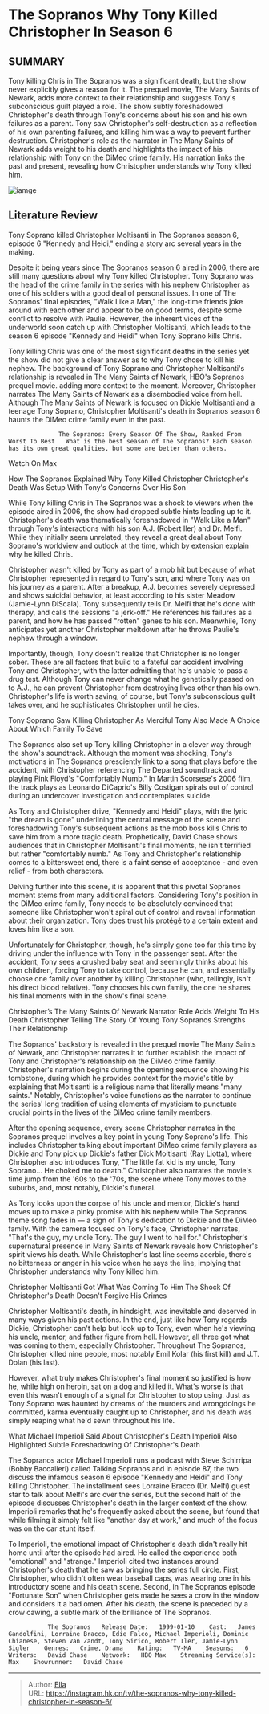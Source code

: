 # The Sopranos Why Tony Killed Christopher In Season 6


## SUMMARY 



  Tony killing Chris in The Sopranos was a significant death, but the show never explicitly gives a reason for it. The prequel movie, The Many Saints of Newark, adds more context to their relationship and suggests Tony&#39;s subconscious guilt played a role.   The show subtly foreshadowed Christopher&#39;s death through Tony&#39;s concerns about his son and his own failures as a parent. Tony saw Christopher&#39;s self-destruction as a reflection of his own parenting failures, and killing him was a way to prevent further destruction.   Christopher&#39;s role as the narrator in The Many Saints of Newark adds weight to his death and highlights the impact of his relationship with Tony on the DiMeo crime family. His narration links the past and present, revealing how Christopher understands why Tony killed him.  

![iamge](https://static1.srcdn.com/wordpress/wp-content/uploads/2020/08/Tony-Soprano-Christopher-Death.jpg)

## Literature Review
Tony Soprano killed Christopher Moltisanti in The Sopranos season 6, episode 6 &#34;Kennedy and Heidi,&#34; ending a story arc several years in the making.




Despite it being years since The Sopranos season 6 aired in 2006, there are still many questions about why Tony killed Christopher. Tony Soprano was the head of the crime family in the series with his nephew Christopher as one of his soldiers with a good deal of personal issues. In one of The Sopranos&#39; final episodes, &#34;Walk Like a Man,&#34; the long-time friends joke around with each other and appear to be on good terms, despite some conflict to resolve with Paulie. However, the inherent vices of the underworld soon catch up with Christopher Moltisanti, which leads to the season 6 episode &#34;Kennedy and Heidi&#34; when Tony Soprano kills Chris.




Tony killing Chris was one of the most significant deaths in the series yet the show did not give a clear answer as to why Tony chose to kill his nephew. The background of Tony Soprano and Christopher Moltisanti&#39;s relationship is revealed in The Many Saints of Newark, HBO&#39;s Sopranos prequel movie. adding more context to the moment. Moreover, Christopher narrates The Many Saints of Newark as a disembodied voice from hell. Although The Many Saints of Newark is focused on Dickie Moltisanti and a teenage Tony Soprano, Christopher Moltisanti&#39;s death in Sopranos season 6 haunts the DiMeo crime family even in the past.

                  The Sopranos: Every Season Of The Show, Ranked From Worst To Best   What is the best season of The Sopranos? Each season has its own great qualities, but some are better than others.    

Watch On Max


 How The Sopranos Explained Why Tony Killed Christopher 
Christopher&#39;s Death Was Setup With Tony&#39;s Concerns Over His Son
          




While Tony killing Chris in The Sopranos was a shock to viewers when the episode aired in 2006, the show had dropped subtle hints leading up to it. Christopher&#39;s death was thematically foreshadowed in &#34;Walk Like a Man&#34; through Tony&#39;s interactions with his son A.J. (Robert Iler) and Dr. Melfi. While they initially seem unrelated, they reveal a great deal about Tony Soprano&#39;s worldview and outlook at the time, which by extension explain why he killed Chris.

Christopher wasn&#39;t killed by Tony as part of a mob hit but because of what Christopher represented in regard to Tony&#39;s son, and where Tony was on his journey as a parent. After a breakup, A.J. becomes severely depressed and shows suicidal behavior, at least according to his sister Meadow (Jamie-Lynn DiScala). Tony subsequently tells Dr. Melfi that he&#39;s done with therapy, and calls the sessions &#34;a jerk-off.&#34; He references his failures as a parent, and how he has passed &#34;rotten&#34; genes to his son. Meanwhile, Tony anticipates yet another Christopher meltdown after he throws Paulie&#39;s nephew through a window.




Importantly, though, Tony doesn&#39;t realize that Christopher is no longer sober. These are all factors that build to a fateful car accident involving Tony and Christopher, with the latter admitting that he&#39;s unable to pass a drug test. Although Tony can never change what he genetically passed on to A.J., he can prevent Christopher from destroying lives other than his own. Christopher&#39;s life is worth saving, of course, but Tony&#39;s subconscious guilt takes over, and he sophisticates Christopher until he dies.



 Tony Soprano Saw Killing Christopher As Merciful 
Tony Also Made A Choice About Which Family To Save
          

The Sopranos also set up Tony killing Christopher in a clever way through the show&#39;s soundtrack. Although the moment was shocking, Tony&#39;s motivations in The Sopranos presciently link to a song that plays before the accident, with Christopher referencing The Departed soundtrack and playing Pink Floyd&#39;s &#34;Comfortably Numb.&#34; In Martin Scorsese&#39;s 2006 film, the track plays as Leonardo DiCaprio&#39;s Billy Costigan spirals out of control during an undercover investigation and contemplates suicide.




As Tony and Christopher drive, &#34;Kennedy and Heidi&#34; plays, with the lyric &#34;the dream is gone&#34; underlining the central message of the scene and foreshadowing Tony&#39;s subsequent actions as the mob boss kills Chris to save him from a more tragic death. Prophetically, David Chase shows audiences that in Christopher Moltisanti&#39;s final moments, he isn&#39;t terrified but rather &#34;comfortably numb.&#34; As Tony and Christopher&#39;s relationship comes to a bittersweet end, there is a faint sense of acceptance - and even relief - from both characters.

Delving further into this scene, it is apparent that this pivotal Sopranos moment stems from many additional factors. Considering Tony&#39;s position in the DiMeo crime family, Tony needs to be absolutely convinced that someone like Christopher won&#39;t spiral out of control and reveal information about their organization. Tony does trust his protégé to a certain extent and loves him like a son.

Unfortunately for Christopher, though, he&#39;s simply gone too far this time by driving under the influence with Tony in the passenger seat. After the accident, Tony sees a crushed baby seat and seemingly thinks about his own children, forcing Tony to take control, because he can, and essentially choose one family over another by killing Christopher (who, tellingly, isn&#39;t his direct blood relative). Tony chooses his own family, the one he shares his final moments with in the show&#39;s final scene.






 Christopher’s The Many Saints Of Newark Narrator Role Adds Weight To His Death 
Christopher Telling The Story Of Young Tony Sopranos Strengths Their Relationship
         

The Sopranos&#39; backstory is revealed in the prequel movie The Many Saints of Newark, and Christopher narrates it to further establish the impact of Tony and Christopher&#39;s relationship on the DiMeo crime family. Christopher&#39;s narration begins during the opening sequence showing his tombstone, during which he provides context for the movie&#39;s title by explaining that Moltisanti is a religious name that literally means &#34;many saints.&#34; Notably, Christopher&#39;s voice functions as the narrator to continue the series&#39; long tradition of using elements of mysticism to punctuate crucial points in the lives of the DiMeo crime family members.

After the opening sequence, every scene Christopher narrates in the Sopranos prequel involves a key point in young Tony Soprano&#39;s life. This includes Christopher talking about important DiMeo crime family players as Dickie and Tony pick up Dickie&#39;s father Dick Moltisanti (Ray Liotta), where Christopher also introduces Tony, &#34;The little fat kid is my uncle, Tony Soprano... He choked me to death.&#34; Christopher also narrates the movie&#39;s time jump from the &#39;60s to the &#39;70s, the scene where Tony moves to the suburbs, and, most notably, Dickie&#39;s funeral.




As Tony looks upon the corpse of his uncle and mentor, Dickie&#39;s hand moves up to make a pinky promise with his nephew while The Sopranos theme song fades in — a sign of Tony&#39;s dedication to Dickie and the DiMeo family. With the camera focused on Tony&#39;s face, Christopher narrates, &#34;That&#39;s the guy, my uncle Tony. The guy I went to hell for.&#34; Christopher&#39;s supernatural presence in Many Saints of Newark reveals how Christopher&#39;s spirit views his death. While Christopher&#39;s last line seems acerbic, there&#39;s no bitterness or anger in his voice when he says the line, implying that Christopher understands why Tony killed him.



 Christopher Moltisanti Got What Was Coming To Him 
The Shock Of Christopher&#39;s Death Doesn&#39;t Forgive His Crimes
          

Christopher Moltisanti&#39;s death, in hindsight, was inevitable and deserved in many ways given his past actions. In the end, just like how Tony regards Dickie, Christopher can&#39;t help but look up to Tony, even when he&#39;s viewing his uncle, mentor, and father figure from hell. However, all three got what was coming to them, especially Christopher. Throughout The Sopranos, Christopher killed nine people, most notably Emil Kolar (his first kill) and J.T. Dolan (his last).




However, what truly makes Christopher&#39;s final moment so justified is how he, while high on heroin, sat on a dog and killed it. What&#39;s worse is that even this wasn&#39;t enough of a signal for Christopher to stop using. Just as Tony Soprano was haunted by dreams of the murders and wrongdoings he committed, karma eventually caught up to Christopher, and his death was simply reaping what he&#39;d sewn throughout his life.



 What Michael Imperioli Said About Christopher&#39;s Death 
Imperioli Also Highlighted Subtle Foreshadowing Of Christopher&#39;s Death
         

The Sopranos actor Michael Imperioli runs a podcast with Steve Schirripa (Bobby Baccalieri) called Talking Sopranos and in episode 87, the two discuss the infamous season 6 episode &#34;Kennedy and Heidi&#34; and Tony killing Christopher. The installment sees Lorraine Bracco (Dr. Melfi) guest star to talk about Melfi&#39;s arc over the series, but the second half of the episode discusses Christopher&#39;s death in the larger context of the show. Imperioli remarks that he&#39;s frequently asked about the scene, but found that while filming it simply felt like &#34;another day at work,&#34; and much of the focus was on the car stunt itself.




To Imperioli, the emotional impact of Christopher&#39;s death didn&#39;t really hit home until after the episode had aired. He called the experience both &#34;emotional&#34; and &#34;strange.&#34; Imperioli cited two instances around Christopher&#39;s death that he saw as bringing the series full circle. First, Christopher, who didn&#39;t often wear baseball caps, was wearing one in his introductory scene and his death scene. Second, in The Sopranos episode &#34;Fortunate Son&#34; when Christopher gets made he sees a crow in the window and considers it a bad omen. After his death, the scene is preceded by a crow cawing, a subtle mark of the brilliance of The Sopranos.

               The Sopranos   Release Date:   1999-01-10    Cast:   James Gandolfini, Lorraine Bracco, Edie Falco, Michael Imperioli, Dominic Chianese, Steven Van Zandt, Tony Sirico, Robert Iler, Jamie-Lynn Sigler    Genres:   Crime, Drama    Rating:   TV-MA    Seasons:   6    Writers:   David Chase    Network:   HBO Max    Streaming Service(s):   Max    Showrunner:   David Chase      

---

> Author: [Ella](https://instagram.hk.cn/)  
> URL: https://instagram.hk.cn/tv/the-sopranos-why-tony-killed-christopher-in-season-6/  

